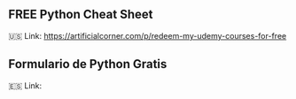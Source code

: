 ## FREE Python Cheat Sheet

🇺🇸 Link: https://artificialcorner.com/p/redeem-my-udemy-courses-for-free

## Formulario de Python Gratis

🇪🇸 Link: 
